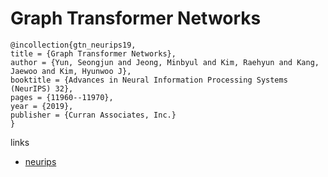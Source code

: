 # Graph Transformer Networks

```
@incollection{gtn_neurips19,
title = {Graph Transformer Networks},
author = {Yun, Seongjun and Jeong, Minbyul and Kim, Raehyun and Kang, Jaewoo and Kim, Hyunwoo J},
booktitle = {Advances in Neural Information Processing Systems (NeurIPS) 32},
pages = {11960--11970},
year = {2019},
publisher = {Curran Associates, Inc.}
}
```

links
- [neurips](https://nips.cc/Conferences/2019/Schedule?showEvent=14168)
